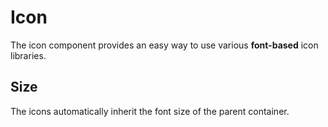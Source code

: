 # Icon

The icon component provides an easy way to use various **font-based** icon libraries.

<Snippet :code="example" />

## Size

The icons automatically inherit the font size of the parent container.

<Snippet :code="sizes" />

<script lang="ts" setup>
import {ref} from 'vue';

const example = `
<LIcon icon="mailbox" />
`

const sizes = `
<div class="icon-display">
  <LIcon icon=\"mailbox\" />

  <div style="font-size: 2rem">
    <LIcon icon=\"mailbox\" />
  </div>

  <LIcon style="font-size: 4rem" icon=\"mailbox\" />
</div>
`

</script>

